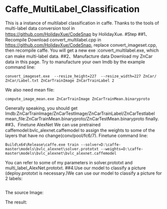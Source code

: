 # Caffe_MultiLabel_Classification
This is a instance of multilabel classification in caffe. Thanks to the tools of multi-label data conversion tool in https://github.com/HolidayXue/CodeSnap by HolidayXue. 
#Step
##1、Recompile
Download convert_multilabel.cpp in https://github.com/HolidayXue/CodeSnap, replace convert_imageset.cpp, then recompile caffe. You will get a new exe :convert_multilabel.exe, which can make multi-label data.
##2、Manufacture data
Download my ZnCar data in this page. Try to manufacture your own lmdb by the example command line:
```
convert_imageset.exe  --resize_height=227  --resize_width=227 ZnCar/ ZnCar/Label.txt ZnCarTrainImage ZnCarTrainLabel 2
```
We also need mean file:
```
compute_image_mean.exe ZnCarTrainImage ZnCarTrainMean.binaryproto
```
Generally speaking, you should get lmdb:ZnCarTrainImage/ZnCarTestImage/ZnCarTrainLabel/ZnCarTestlabel mean_file:ZnCarTrainMean.binaryproto/ZnCarTestMean.binaryproto finally.
##3、Finetune AlexNet
We can use pretrained caffemodel:bvlc_alexnet.caffemodel to assign the weights to some of the layers that have no change(conv/pool/fc6/7). Finetune command line:
```
Build\x64\Release\caffe.exe train --solver=D:\caffe-master\models\bvlc_alexnet\solver.prototxt --weights=D:\caffe-master\models\bvlc_alexnet\bvlc_alexnet.caffemodel
```
You can refer to some of my parameters in solver.prototxt and multi_label_AlexNet.prototxt.
##4.Use our model to classify a picture
(deploy.prototxt is necessary.)We can use our model to classify a picture for 2 labels:
```

```
The source Image:

The result:



